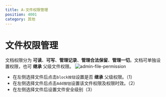 ```yaml
---
title: A-文件权限管理
position: 4001
category: 其他
---
```

# 文件权限管理
文档权限分为 __可读__、__可写__、__管理记录__、__管理合法保留__、__管理一切__。文档可单独设置权限，也可 __继承__ 父级文件权限。
![admin-file-permission](/images/admin-file-permission.png)
- 在左侧选择文件后点击`block按钮`设置是否 __继承__ 父级权限。（1）
- 在左侧选择文件后点击`Add按钮`设置该文件权限及权限时效。（2）
- 在左侧选择文件后设置文件安全级别（3）